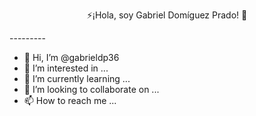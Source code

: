 <p><center>⚡¡Hola, soy Gabriel Domíguez Prado! 🚀</center></p>
---------



- 👋 Hi, I’m @gabrieldp36
- 👀 I’m interested in ...
- 🌱 I’m currently learning ...
- 💞️ I’m looking to collaborate on ...
- 📫 How to reach me ...
